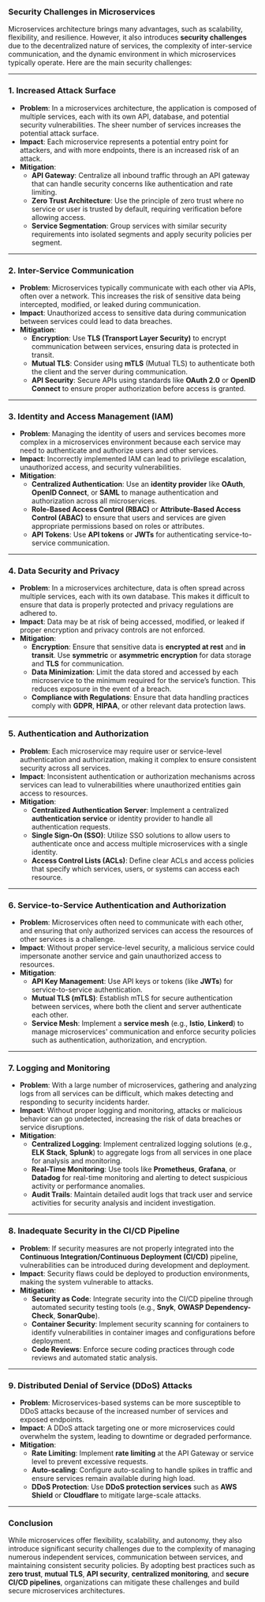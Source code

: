 ### **Security Challenges in Microservices**

Microservices architecture brings many advantages, such as scalability, flexibility, and resilience. However, it also introduces **security challenges** due to the decentralized nature of services, the complexity of inter-service communication, and the dynamic environment in which microservices typically operate. Here are the main security challenges:

---

### **1. Increased Attack Surface**

- **Problem**: In a microservices architecture, the application is composed of multiple services, each with its own API, database, and potential security vulnerabilities. The sheer number of services increases the potential attack surface.
- **Impact**: Each microservice represents a potential entry point for attackers, and with more endpoints, there is an increased risk of an attack.
- **Mitigation**:  
   - **API Gateway**: Centralize all inbound traffic through an API gateway that can handle security concerns like authentication and rate limiting.
   - **Zero Trust Architecture**: Use the principle of zero trust where no service or user is trusted by default, requiring verification before allowing access.
   - **Service Segmentation**: Group services with similar security requirements into isolated segments and apply security policies per segment.

---

### **2. Inter-Service Communication**

- **Problem**: Microservices typically communicate with each other via APIs, often over a network. This increases the risk of sensitive data being intercepted, modified, or leaked during communication.
- **Impact**: Unauthorized access to sensitive data during communication between services could lead to data breaches.
- **Mitigation**:  
   - **Encryption**: Use **TLS (Transport Layer Security)** to encrypt communication between services, ensuring data is protected in transit.
   - **Mutual TLS**: Consider using **mTLS** (Mutual TLS) to authenticate both the client and the server during communication.
   - **API Security**: Secure APIs using standards like **OAuth 2.0** or **OpenID Connect** to ensure proper authorization before access is granted.

---

### **3. Identity and Access Management (IAM)**

- **Problem**: Managing the identity of users and services becomes more complex in a microservices environment because each service may need to authenticate and authorize users and other services.
- **Impact**: Incorrectly implemented IAM can lead to privilege escalation, unauthorized access, and security vulnerabilities.
- **Mitigation**:  
   - **Centralized Authentication**: Use an **identity provider** like **OAuth**, **OpenID Connect**, or **SAML** to manage authentication and authorization across all microservices.
   - **Role-Based Access Control (RBAC)** or **Attribute-Based Access Control (ABAC)** to ensure that users and services are given appropriate permissions based on roles or attributes.
   - **API Tokens**: Use **API tokens** or **JWTs** for authenticating service-to-service communication.

---

### **4. Data Security and Privacy**

- **Problem**: In a microservices architecture, data is often spread across multiple services, each with its own database. This makes it difficult to ensure that data is properly protected and privacy regulations are adhered to.
- **Impact**: Data may be at risk of being accessed, modified, or leaked if proper encryption and privacy controls are not enforced.
- **Mitigation**:  
   - **Encryption**: Ensure that sensitive data is **encrypted at rest** and **in transit**. Use **symmetric** or **asymmetric encryption** for data storage and **TLS** for communication.
   - **Data Minimization**: Limit the data stored and accessed by each microservice to the minimum required for the service’s function. This reduces exposure in the event of a breach.
   - **Compliance with Regulations**: Ensure that data handling practices comply with **GDPR**, **HIPAA**, or other relevant data protection laws.

---

### **5. Authentication and Authorization**

- **Problem**: Each microservice may require user or service-level authentication and authorization, making it complex to ensure consistent security across all services.
- **Impact**: Inconsistent authentication or authorization mechanisms across services can lead to vulnerabilities where unauthorized entities gain access to resources.
- **Mitigation**:  
   - **Centralized Authentication Server**: Implement a centralized **authentication service** or identity provider to handle all authentication requests.
   - **Single Sign-On (SSO)**: Utilize SSO solutions to allow users to authenticate once and access multiple microservices with a single identity.
   - **Access Control Lists (ACLs)**: Define clear ACLs and access policies that specify which services, users, or systems can access each resource.

---

### **6. Service-to-Service Authentication and Authorization**

- **Problem**: Microservices often need to communicate with each other, and ensuring that only authorized services can access the resources of other services is a challenge.
- **Impact**: Without proper service-level security, a malicious service could impersonate another service and gain unauthorized access to resources.
- **Mitigation**:  
   - **API Key Management**: Use API keys or tokens (like **JWTs**) for service-to-service authentication.
   - **Mutual TLS (mTLS)**: Establish mTLS for secure authentication between services, where both the client and server authenticate each other.
   - **Service Mesh**: Implement a **service mesh** (e.g., **Istio**, **Linkerd**) to manage microservices' communication and enforce security policies such as authentication, authorization, and encryption.

---

### **7. Logging and Monitoring**

- **Problem**: With a large number of microservices, gathering and analyzing logs from all services can be difficult, which makes detecting and responding to security incidents harder.
- **Impact**: Without proper logging and monitoring, attacks or malicious behavior can go undetected, increasing the risk of data breaches or service disruptions.
- **Mitigation**:  
   - **Centralized Logging**: Implement centralized logging solutions (e.g., **ELK Stack**, **Splunk**) to aggregate logs from all services in one place for analysis and monitoring.
   - **Real-Time Monitoring**: Use tools like **Prometheus**, **Grafana**, or **Datadog** for real-time monitoring and alerting to detect suspicious activity or performance anomalies.
   - **Audit Trails**: Maintain detailed audit logs that track user and service activities for security analysis and incident investigation.

---

### **8. Inadequate Security in the CI/CD Pipeline**

- **Problem**: If security measures are not properly integrated into the **Continuous Integration/Continuous Deployment (CI/CD)** pipeline, vulnerabilities can be introduced during development and deployment.
- **Impact**: Security flaws could be deployed to production environments, making the system vulnerable to attacks.
- **Mitigation**:  
   - **Security as Code**: Integrate security into the CI/CD pipeline through automated security testing tools (e.g., **Snyk**, **OWASP Dependency-Check**, **SonarQube**).
   - **Container Security**: Implement security scanning for containers to identify vulnerabilities in container images and configurations before deployment.
   - **Code Reviews**: Enforce secure coding practices through code reviews and automated static analysis.

---

### **9. Distributed Denial of Service (DDoS) Attacks**

- **Problem**: Microservices-based systems can be more susceptible to DDoS attacks because of the increased number of services and exposed endpoints.
- **Impact**: A DDoS attack targeting one or more microservices could overwhelm the system, leading to downtime or degraded performance.
- **Mitigation**:  
   - **Rate Limiting**: Implement **rate limiting** at the API Gateway or service level to prevent excessive requests.
   - **Auto-scaling**: Configure auto-scaling to handle spikes in traffic and ensure services remain available during high load.
   - **DDoS Protection**: Use **DDoS protection services** such as **AWS Shield** or **Cloudflare** to mitigate large-scale attacks.

---

### **Conclusion**

While microservices offer flexibility, scalability, and autonomy, they also introduce significant security challenges due to the complexity of managing numerous independent services, communication between services, and maintaining consistent security policies. By adopting best practices such as **zero trust**, **mutual TLS**, **API security**, **centralized monitoring**, and **secure CI/CD pipelines**, organizations can mitigate these challenges and build secure microservices architectures.
